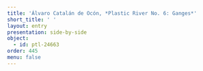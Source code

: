 ```yaml
---
title: 'Álvaro Catalán de Ocón, *Plastic River No. 6: Ganges*'
short_title: ' '
layout: entry
presentation: side-by-side
object:
  - id: ptl-24663
order: 445
menu: false
---
```


